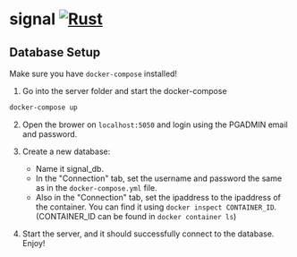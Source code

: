 # signal [![Rust](https://github.com/Diesel-Jeans/signal/actions/workflows/rust.yml/badge.svg)](https://github.com/Diesel-Jeans/signal/actions/workflows/rust.yml)

## Database Setup

Make sure you have `docker-compose` installed!

1. Go into the server folder and start the docker-compose

```zsh
docker-compose up
```

2. Open the brower on `localhost:5050` and login using the PGADMIN email and password.

3. Create a new database:
   - Name it signal_db.
   - In the "Connection" tab, set the username and password the same as in the `docker-compose.yml` file.
   - Also in the "Connection" tab, set the ipaddress to the ipaddress of the container. You can find it using `docker inspect CONTAINER_ID`. (CONTAINER_ID can be found in `docker container ls`)

4. Start the server, and it should successfully connect to the database. Enjoy!
